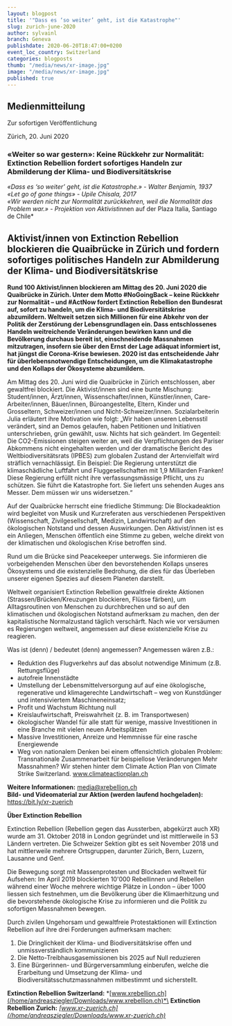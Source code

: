 ```yaml
---
layout: blogpost
title: '"Dass es ‘so weiter’ geht, ist die Katastrophe"'
slug: zurich-june-2020
author: sylvainl
branch: Geneva
publishdate: 2020-06-20T18:47:00+0200
event_loc_country: Switzerland
categories: blogposts
thumb: "/media/news/xr-image.jpg"
image: "/media/news/xr-image.jpg"
published: true
---
```


## Medienmitteilung

Zur sofortigen Veröffentlichung

Zürich, 20. Juni 2020

### **«Weiter so war gestern»: Keine Rückkehr zur Normalität: Extinction Rebellion fordert sofortiges Handeln zur Abmilderung der Klima- und Biodiversitätskrise**

*«Dass es ‘so weiter’ geht, ist die Katastrophe.» - Walter Benjamin, 1937*\
*«Let go of gone things» - Upile Chisala, 2017*\
*«Wir werden nicht zur Normalität zurückkehren, weil die Normalität das Problem war.» - Projektion von Aktivist*innen auf der Plaza Italia, Santiago de Chile*

## **Aktivist/innen von Extinction Rebellion blockieren die Quaibrücke in Zürich und fordern sofortiges politisches Handeln zur Abmilderung der Klima- und Biodiversitätskrise**

**Rund 100 Aktivist/innen blockieren am Mittag des 20. Juni 2020 die Quaibrücke in Zürich. Unter dem Motto #NoGoingBack – keine Rückkehr zur Normalität – und #ActNow fordert Extinction Rebellion den Bundesrat auf, sofort zu handeln, um die Klima- und Biodiversitätskrise abzumildern. Weltweit setzen sich Millionen für eine Abkehr von der Politik der Zerstörung der Lebensgrundlagen ein. Dass entschlossenes Handeln weitreichende Veränderungen bewirken kann und die Bevölkerung durchaus bereit ist, einschneidende Massnahmen mitzutragen, insofern sie über den Ernst der Lage adäquat informiert ist, hat jüngst die Corona-Krise bewiesen. 2020 ist das entscheidende Jahr für überlebensnotwendige Entscheidungen, um die Klimakatastrophe und den Kollaps der Ökosysteme abzumildern.**

Am Mittag des 20. Juni wird die Quaibrücke in Zürich entschlossen, aber gewaltfrei blockiert. Die Aktivist/innen sind eine bunte Mischung: Student/innen, Ärzt/innen, Wissenschafter/innen, Künstler/innen, Care-Arbeiter/innen, Bäuer/innen, Büroangestellte, Eltern, Kinder und Grosseltern, Schweizer/innen und Nicht-Schweizer/innen. Sozialarbeiterin Julia erläutert ihre Motivation wie folgt: „Wir haben unseren Lebensstil verändert, sind an Demos gelaufen, haben Petitionen und Initiativen unterschrieben, grün gewählt, usw. Nichts hat sich geändert. Im Gegenteil: Die CO2-Emissionen steigen weiter an, weil die Verpflichtungen des Pariser Abkommens nicht eingehalten werden und der dramatische Bericht des Weltbiodiversitätsrats (IPBES) zum globalen Zustand der Artenvielfalt wird sträflich vernachlässigt. Ein Beispiel: Die Regierung unterstützt die klimaschädliche Luftfahrt und Fluggesellschaften mit 1,9 Milliarden Franken! Diese Regierung erfüllt nicht ihre verfassungsmässige Pflicht, uns zu schützen. Sie führt die Katastrophe fort. Sie liefert uns sehenden Auges ans Messer. Dem müssen wir uns widersetzen.“

Auf der Quaibrücke herrscht eine friedliche Stimmung: Die Blockadeaktion wird begleitet von Musik und Kurzreferaten aus verschiedenen Perspektiven (Wissenschaft, Zivilgesellschaft, Medizin, Landwirtschaft) auf den ökologischen Notstand und dessen Auswirkungen. Den Aktivist/innen ist es ein Anliegen, Menschen öffentlich eine Stimme zu geben, welche direkt von der klimatischen und ökologischen Krise betroffen sind.

Rund um die Brücke sind Peacekeeper unterwegs. Sie informieren die vorbeigehenden Menschen über den bevorstehenden Kollaps unseres Ökosystems und die existenzielle Bedrohung, die dies für das Überleben unserer eigenen Spezies auf diesem Planeten darstellt.

Weltweit organisiert Extinction Rebellion gewaltfreie direkte Aktionen (Strassen/Brücken/Kreuzungen blockieren, Flüsse färben), um Alltagsroutinen von Menschen zu durchbrechen und so auf den klimatischen und ökologischen Notstand aufmerksam zu machen, den der kapitalistische Normalzustand täglich verschärft. Nach wie vor versäumen es Regierungen weltweit, angemessen auf diese existenzielle Krise zu reagieren.

Was ist (denn) / bedeutet (denn) angemessen? Angemessen wären z.B.:

* Reduktion des Flugverkehrs auf das absolut notwendige Minimum (z.B. Rettungsflüge)
* autofreie Innenstädte
* Umstellung der Lebensmittelversorgung auf auf eine ökologische, regenerative und klimagerechte Landwirtschaft – weg von Kunstdünger und intensiviertem Maschineneinsatz;
* Profit und Wachstum Richtung null
* Kreislaufwirtschaft, Preiswahrheit (z. B. im Transportwesen)
* ökologischer Wandel für alle statt für wenige, massive Investitionen in eine Branche mit vielen neuen Arbeitsplätzen
* Massive Investitionen, Anreize und Hemmnisse für eine rasche Energiewende
* Weg von nationalem Denken bei einem offensichtlich globalen Problem: Transnationale Zusammenarbeit für beispiellose Veränderungen Mehr Massnahmen? Wir stehen hinter dem Climate Action Plan von Climate Strike Switzerland. www.climateactionplan.ch

**Weitere Informationen:** media@xrebellion.ch\
**Bild- und Videomaterial zur Aktion (werden laufend hochgeladen):** <https://bit.ly/xr-zuerich>

**Über Extinction Rebellion**

Extinction Rebellion (Rebellion gegen das Aussterben, abgekürzt auch XR) wurde am 31. Oktober 2018 in London gegründet und ist mittlerweile in 53 Ländern vertreten. Die Schweizer Sektion gibt es seit November 2018 und hat mittlerweile mehrere Ortsgruppen, darunter Zürich, Bern, Luzern, Lausanne und Genf.

Die Bewegung sorgt mit Massenprotesten und Blockaden weltweit für Aufsehen: Im April 2019 blockierten 10'000 Rebellinnen und Rebellen während einer Woche mehrere wichtige Plätze in London – über 1000 liessen sich festnehmen, um die Bevölkerung über die Klimaerhitzung und die bevorstehende ökologische Krise zu informieren und die Politik zu sofortigen Massnahmen bewegen.

Durch zivilen Ungehorsam und gewaltfreie Protestaktionen will Extinction Rebellion auf ihre drei Forderungen aufmerksam machen:

1. Die Dringlichkeit der Klima- und Biodiversitätskrise offen und unmissverständlich kommunizieren
2. Die Netto-Treibhausgasemissionen bis 2025 auf Null reduzieren
3. Eine Bürgerinnen- und Bürgerversammlung einberufen, welche die Erarbeitung und Umsetzung der Klima- und Biodiversitätsschutzmassnahmen mitbestimmt und sicherstellt.

**Extinction Rebellion Switzerland:** *[www.xrebellion.ch](/home/andreasziegler/Downloads/www.xrebellion.ch)*\
**Extinction Rebellion Zurich:** *[www.xr-zuerich.ch](/home/andreasziegler/Downloads/www.xr-zuerich.ch)*
